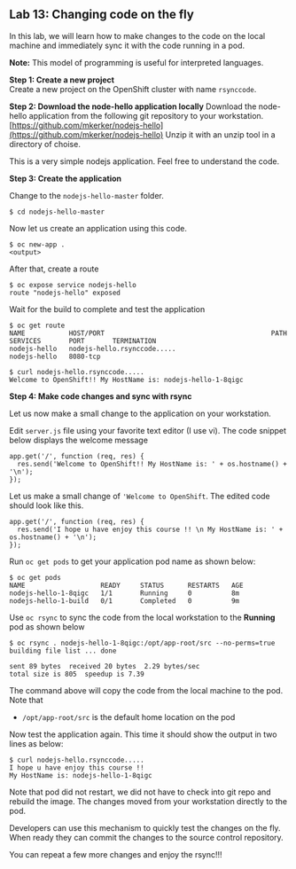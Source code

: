 ## Lab 13: Changing code on the fly

In this lab, we will learn how to make changes to the code on the local machine and immediately sync it with the code running in a pod.

**Note:** This model of programming is useful for interpreted languages.

**Step 1: Create a new project**	   
Create a new project on the OpenShift cluster with name `rsynccode`. 

**Step 2: Download the node-hello application locally**
Download the node-hello application from the following git repository to your workstation.
[https://github.com/mkerker/nodejs-hello](https://github.com/mkerker/nodejs-hello)
Unzip it with an unzip tool in a directory of choise.

This is a very simple nodejs application. Feel free to understand the code.

**Step 3: Create the application**

Change to the `nodejs-hello-master` folder.

```
$ cd nodejs-hello-master
```

Now let us create an application using this code.  	

```
$ oc new-app .
<output>

```

After that, create a route

```
$ oc expose service nodejs-hello
route "nodejs-hello" exposed
```
Wait for the build to complete and test the application

```
$ oc get route
NAME           HOST/PORT                                          PATH           SERVICES       PORT       TERMINATION
nodejs-hello   nodejs-hello.rsynccode.....                        nodejs-hello   8080-tcp
```

```
$ curl nodejs-hello.rsynccode.....
Welcome to OpenShift!! My HostName is: nodejs-hello-1-8qigc
```

**Step 4: Make code changes and sync with rsync**

Let us now make a small change to the application on your workstation.

Edit `server.js` file using your favorite text editor (I use vi). The code snippet below displays the welcome message

```
app.get('/', function (req, res) {
  res.send('Welcome to OpenShift!! My HostName is: ' + os.hostname() + '\n');
});
```

Let us make a small change of `'Welcome to OpenShift`. The edited code should look like this.

```
app.get('/', function (req, res) {
  res.send('I hope u have enjoy this course !! \n My HostName is: ' + os.hostname() + '\n');
});
```

Run `oc get pods` to get your application pod name as shown below:
```
$ oc get pods
NAME                   READY     STATUS      RESTARTS   AGE
nodejs-hello-1-8qigc   1/1       Running     0          8m
nodejs-hello-1-build   0/1       Completed   0          9m
```

Use `oc rsync` to sync the code from the local workstation to the **Running** pod as shown below

```
$ oc rsync . nodejs-hello-1-8qigc:/opt/app-root/src --no-perms=true 
building file list ... done

sent 89 bytes  received 20 bytes  2.29 bytes/sec
total size is 805  speedup is 7.39
```

The command above will copy the code from the local machine to the pod. Note that    
* `/opt/app-root/src` is the default home location on the pod    

Now test the application again. This time it should show the output in two lines as below:

```
$ curl nodejs-hello.rsynccode.....
I hope u have enjoy this course !!
My HostName is: nodejs-hello-1-8qigc
```

Note that pod did not restart, we did not have to check into git repo and rebuild the image. The changes moved from your workstation directly to the pod.

Developers can use this mechanism to quickly test the changes on the fly. When ready they can commit the changes to the source control repository.

You can repeat a few more changes and enjoy the rsync!!!
